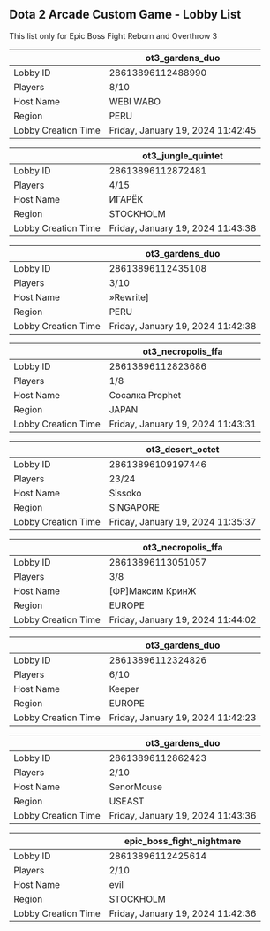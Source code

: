 ## Dota 2 Arcade Custom Game - Lobby List

This list only for Epic Boss Fight Reborn and Overthrow 3

|  | ot3_gardens_duo |
| ------ | ------ |
| Lobby ID | 28613896112488990 |
| Players | 8/10 |
| Host Name | WEBI WABO |
| Region | PERU |
| Lobby Creation Time | Friday, January 19, 2024 11:42:45 |


|  | ot3_jungle_quintet |
| ------ | ------ |
| Lobby ID | 28613896112872481 |
| Players | 4/15 |
| Host Name | ИГАРЁК |
| Region | STOCKHOLM |
| Lobby Creation Time | Friday, January 19, 2024 11:43:38 |


|  | ot3_gardens_duo |
| ------ | ------ |
| Lobby ID | 28613896112435108 |
| Players | 3/10 |
| Host Name | »Rewrite] |
| Region | PERU |
| Lobby Creation Time | Friday, January 19, 2024 11:42:38 |


|  | ot3_necropolis_ffa |
| ------ | ------ |
| Lobby ID | 28613896112823686 |
| Players | 1/8 |
| Host Name | Сосалка Prophet |
| Region | JAPAN |
| Lobby Creation Time | Friday, January 19, 2024 11:43:31 |


|  | ot3_desert_octet |
| ------ | ------ |
| Lobby ID | 28613896109197446 |
| Players | 23/24 |
| Host Name | Sissoko |
| Region | SINGAPORE |
| Lobby Creation Time | Friday, January 19, 2024 11:35:37 |


|  | ot3_necropolis_ffa |
| ------ | ------ |
| Lobby ID | 28613896113051057 |
| Players | 3/8 |
| Host Name | [ФР]Максим КринЖ |
| Region | EUROPE |
| Lobby Creation Time | Friday, January 19, 2024 11:44:02 |


|  | ot3_gardens_duo |
| ------ | ------ |
| Lobby ID | 28613896112324826 |
| Players | 6/10 |
| Host Name | Keeper |
| Region | EUROPE |
| Lobby Creation Time | Friday, January 19, 2024 11:42:23 |


|  | ot3_gardens_duo |
| ------ | ------ |
| Lobby ID | 28613896112862423 |
| Players | 2/10 |
| Host Name | SenorMouse |
| Region | USEAST |
| Lobby Creation Time | Friday, January 19, 2024 11:43:36 |


|  | epic_boss_fight_nightmare |
| ------ | ------ |
| Lobby ID | 28613896112425614 |
| Players | 2/10 |
| Host Name | evil |
| Region | STOCKHOLM |
| Lobby Creation Time | Friday, January 19, 2024 11:42:36 |


